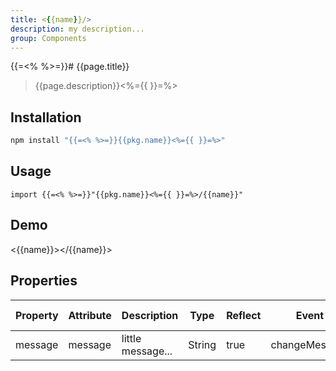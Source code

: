 ```yaml
---
title: <{{name}}/>
description: my description...
group: Components
---
```


{{=<% %>=}}# {{page.title}}

> {{page.description}}<%={{ }}=%>

## Installation

```bash
npm install "{{=<% %>=}}{{pkg.name}}<%={{ }}=%>"
```

## Usage

```
import {{=<% %>=}}"{{pkg.name}}<%={{ }}=%>/{{name}}"
```

## Demo

<{{name}}></{{name}}>

## Properties

| Property | Attribute | Description       | Type   | Reflect | Event         | Default Value |
| -------- | --------- | ----------------- | ------ | ------- | ------------- | ------------- |
| message  | message   | little message... | String | true    | changeMessage | {{name}}      |

<script type="module" src="{{name}}.js"><script>

